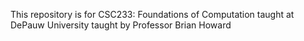 This repository is for CSC233: Foundations of Computation taught at DePauw University taught by Professor Brian Howard
